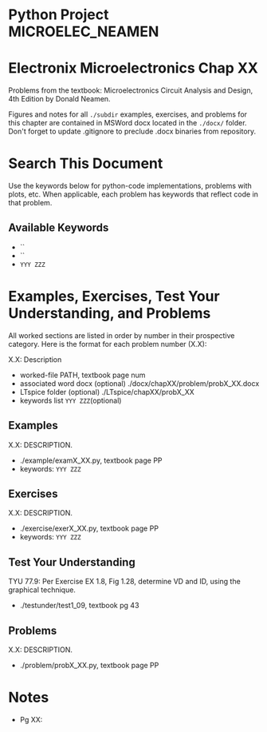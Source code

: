 # Python Project MICROELEC_NEAMEN
# Electronix Microelectronics Chap XX
Problems from the textbook: Microelectronics Circuit Analysis and Design, 4th Edition by Donald Neamen.

Figures and notes for all `./subdir` examples, exercises, and problems for this
chapter are contained in MSWord docx located in the `./docx/` folder.
Don't forget to update .gitignore to preclude .docx binaries from repository.

# Search This Document
Use the keywords below for python-code implementations, problems with plots, etc.
When applicable, each problem has keywords that reflect code in that problem.

## Available Keywords
* ``
* ``
* `YYY ZZZ`


# Examples, Exercises, Test Your Understanding, and Problems
All worked sections are listed in order by number in their prospective category.
Here is the format for each problem number (X.X):

X.X: Description
* worked-file PATH, textbook page num
* associated word docx (optional)  ./docx/chapXX/problem/probX_XX.docx
* LTspice folder (optional)   ./LTspice/chapXX/probX_XX
* keywords list `YYY ZZZ`(optional)


## Examples
X.X: DESCRIPTION.
* ./example/examX_XX.py, textbook page PP
* keywords: `YYY ZZZ`


## Exercises
X.X: DESCRIPTION.
* ./exercise/exerX_XX.py, textbook page PP
* keywords: `YYY ZZZ`


## Test Your Understanding
TYU 77.9: Per Exercise EX 1.8, Fig 1.28, determine VD and ID, using the graphical technique.
* ./testunder/test1_09, textbook pg 43


## Problems
X.X: DESCRIPTION.
* ./problem/probX_XX.py, textbook page PP


# Notes
* Pg XX: 
